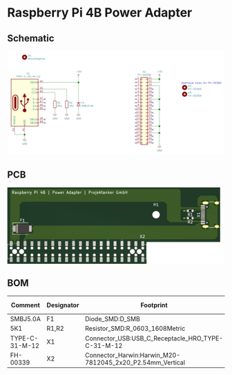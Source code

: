 # Raspberry Pi 4B Power Adapter

## Schematic
![Schematic](assets/schematic.png "Schematic")

## PCB
![PCB](assets/pcb.png "PCB")

## BOM
| Comment        | Designator | Footprint                                                 | LCSC Part | Alternative LCSC Part |
|----------------|------------|-----------------------------------------------------------|-----------|-----------------------|
| SMBJ5.0A       | F1         | Diode_SMD:D_SMB                                           | C10204    |                       |
| 5K1            | R1,R2      | Resistor_SMD:R_0603_1608Metric                            | C23186    |                       |
| TYPE-C-31-M-12 | X1         | Connector_USB:USB_C_Receptacle_HRO_TYPE-C-31-M-12         | C165948   |                       |
| FH-00339       | X2         | Connector_Harwin:Harwin_M20-7812045_2x20_P2.54mm_Vertical | C2685112  | C2685115, C2685092    |